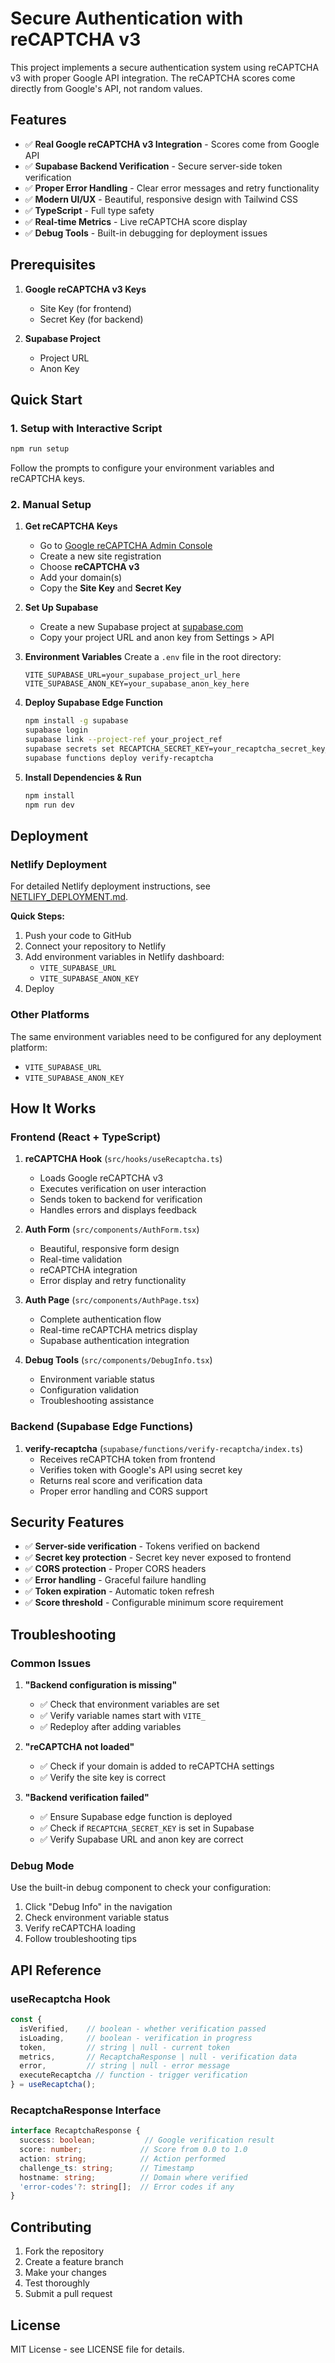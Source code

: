 # Secure Authentication with reCAPTCHA v3

This project implements a secure authentication system using reCAPTCHA v3 with proper Google API integration. The reCAPTCHA scores come directly from Google's API, not random values.

## Features

- ✅ **Real Google reCAPTCHA v3 Integration** - Scores come from Google API
- ✅ **Supabase Backend Verification** - Secure server-side token verification
- ✅ **Proper Error Handling** - Clear error messages and retry functionality
- ✅ **Modern UI/UX** - Beautiful, responsive design with Tailwind CSS
- ✅ **TypeScript** - Full type safety
- ✅ **Real-time Metrics** - Live reCAPTCHA score display
- ✅ **Debug Tools** - Built-in debugging for deployment issues

## Prerequisites

1. **Google reCAPTCHA v3 Keys**
   - Site Key (for frontend)
   - Secret Key (for backend)

2. **Supabase Project**
   - Project URL
   - Anon Key

## Quick Start

### 1. Setup with Interactive Script

```bash
npm run setup
```

Follow the prompts to configure your environment variables and reCAPTCHA keys.

### 2. Manual Setup

1. **Get reCAPTCHA Keys**
   - Go to [Google reCAPTCHA Admin Console](https://www.google.com/recaptcha/admin)
   - Create a new site registration
   - Choose **reCAPTCHA v3**
   - Add your domain(s)
   - Copy the **Site Key** and **Secret Key**

2. **Set Up Supabase**
   - Create a new Supabase project at [supabase.com](https://supabase.com)
   - Copy your project URL and anon key from Settings > API

3. **Environment Variables**
   Create a `.env` file in the root directory:
   ```env
   VITE_SUPABASE_URL=your_supabase_project_url_here
   VITE_SUPABASE_ANON_KEY=your_supabase_anon_key_here
   ```

4. **Deploy Supabase Edge Function**
   ```bash
   npm install -g supabase
   supabase login
   supabase link --project-ref your_project_ref
   supabase secrets set RECAPTCHA_SECRET_KEY=your_recaptcha_secret_key_here
   supabase functions deploy verify-recaptcha
   ```

5. **Install Dependencies & Run**
   ```bash
   npm install
   npm run dev
   ```

## Deployment

### Netlify Deployment

For detailed Netlify deployment instructions, see [NETLIFY_DEPLOYMENT.md](./NETLIFY_DEPLOYMENT.md).

**Quick Steps:**
1. Push your code to GitHub
2. Connect your repository to Netlify
3. Add environment variables in Netlify dashboard:
   - `VITE_SUPABASE_URL`
   - `VITE_SUPABASE_ANON_KEY`
4. Deploy

### Other Platforms

The same environment variables need to be configured for any deployment platform:
- `VITE_SUPABASE_URL`
- `VITE_SUPABASE_ANON_KEY`

## How It Works

### Frontend (React + TypeScript)
1. **reCAPTCHA Hook** (`src/hooks/useRecaptcha.ts`)
   - Loads Google reCAPTCHA v3
   - Executes verification on user interaction
   - Sends token to backend for verification
   - Handles errors and displays feedback

2. **Auth Form** (`src/components/AuthForm.tsx`)
   - Beautiful, responsive form design
   - Real-time validation
   - reCAPTCHA integration
   - Error display and retry functionality

3. **Auth Page** (`src/components/AuthPage.tsx`)
   - Complete authentication flow
   - Real-time reCAPTCHA metrics display
   - Supabase authentication integration

4. **Debug Tools** (`src/components/DebugInfo.tsx`)
   - Environment variable status
   - Configuration validation
   - Troubleshooting assistance

### Backend (Supabase Edge Functions)
1. **verify-recaptcha** (`supabase/functions/verify-recaptcha/index.ts`)
   - Receives reCAPTCHA token from frontend
   - Verifies token with Google's API using secret key
   - Returns real score and verification data
   - Proper error handling and CORS support

## Security Features

- ✅ **Server-side verification** - Tokens verified on backend
- ✅ **Secret key protection** - Secret key never exposed to frontend
- ✅ **CORS protection** - Proper CORS headers
- ✅ **Error handling** - Graceful failure handling
- ✅ **Token expiration** - Automatic token refresh
- ✅ **Score threshold** - Configurable minimum score requirement

## Troubleshooting

### Common Issues

1. **"Backend configuration is missing"**
   - ✅ Check that environment variables are set
   - ✅ Verify variable names start with `VITE_`
   - ✅ Redeploy after adding variables

2. **"reCAPTCHA not loaded"**
   - ✅ Check if your domain is added to reCAPTCHA settings
   - ✅ Verify the site key is correct

3. **"Backend verification failed"**
   - ✅ Ensure Supabase edge function is deployed
   - ✅ Check if `RECAPTCHA_SECRET_KEY` is set in Supabase
   - ✅ Verify Supabase URL and anon key are correct

### Debug Mode

Use the built-in debug component to check your configuration:
1. Click "Debug Info" in the navigation
2. Check environment variable status
3. Verify reCAPTCHA loading
4. Follow troubleshooting tips

## API Reference

### useRecaptcha Hook

```typescript
const { 
  isVerified,    // boolean - whether verification passed
  isLoading,     // boolean - verification in progress
  token,         // string | null - current token
  metrics,       // RecaptchaResponse | null - verification data
  error,         // string | null - error message
  executeRecaptcha // function - trigger verification
} = useRecaptcha();
```

### RecaptchaResponse Interface

```typescript
interface RecaptchaResponse {
  success: boolean;           // Google verification result
  score: number;             // Score from 0.0 to 1.0
  action: string;            // Action performed
  challenge_ts: string;      // Timestamp
  hostname: string;          // Domain where verified
  'error-codes'?: string[];  // Error codes if any
}
```

## Contributing

1. Fork the repository
2. Create a feature branch
3. Make your changes
4. Test thoroughly
5. Submit a pull request

## License

MIT License - see LICENSE file for details. 